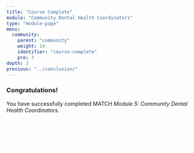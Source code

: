 ```yaml
---
title: "Course Complete"
module: "Community Dental Health Coordinators"
type: "module-page"
menu:
  community:
    parent: "community"
    weight: 14
    identifier: "course-complete"
    pre: 3
depth: 3
previous: "../conclusion/"
---
```

<div class="pageblock"><h3>Congratulations!</h3><p>You have successfully completed MATCH <i>Module 5: Community Dental Health Coordinators.</i></p>

<p style="font-size: XX-large; padding-top: 20px;"><a class="btn btn-info" href="/." style="color: #fff;"><span class="glyphicon glyphicon-home"></span> Go to MATCH Homepage</a></p>

</div>